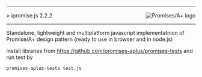 
***
<a href="http://promisesaplus.com/">
    <img src="http://promisesaplus.com/assets/logo-small.png" alt="Promises/A+ logo"
         title="Promises/A+ 1.1 compliant" align="right" />
</a>
> ipromise.js 2.2.2


***

Standalone, lightweight and multiplatform javascript implementatnion of Promise/A+ design pattern (ready to use in browser and in node.js)


Install libraries from https://github.com/promises-aplus/promises-tests and
run test by 

    promises-aplus-tests test.js
